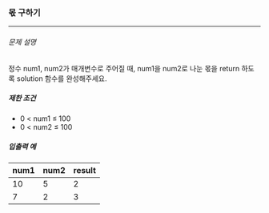 ### 몫 구하기
***

###### 문제 설명
정수 num1, num2가 매개변수로 주어질 때, num1을 num2로 나눈 몫을 return 하도록 solution 함수를 완성해주세요.




##### 제한 조건

- 0 < num1 ≤ 100
- 0 < num2 ≤ 100

##### 입출력 예

| num1    | num2 |result |
| :--- | :--- |:--- |
| 10  | 5   |2 |
| 7   | 2   | 3 |

